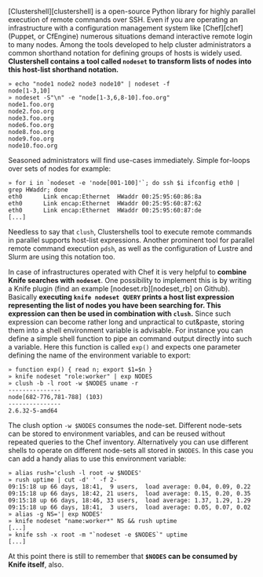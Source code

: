 
[Clustershell][clustershell] is a open-source Python library for highly parallel execution of remote commands over SSH. Even if you are operating an infrastructure with a configuration management system like [Chef][chef] (Puppet, or CfEngine) numerous situations demand interactive remote login to many nodes. Among the tools developed to help cluster administrators a common shorthand notation for defining groups of hosts is widely used. **Clustershell contains a tool called `nodeset` to transform lists of nodes into this host-list shorthand notation.**

    » echo "node1 node2 node3 node10" | nodeset -f
    node[1-3,10]
    » nodeset -S"\n" -e "node[1-3,6,8-10].foo.org"
    node1.foo.org
    node2.foo.org
    node3.foo.org
    node6.foo.org
    node8.foo.org
    node9.foo.org
    node10.foo.org

Seasoned administrators will find use-cases immediately. Simple for-loops over sets of nodes for example: 

    » for i in `nodeset -e 'node[001-100]'`; do ssh $i ifconfig eth0 | grep HWaddr; done
    eth0      Link encap:Ethernet  HWaddr 00:25:95:60:86:8a  
    eth0      Link encap:Ethernet  HWaddr 00:25:95:60:87:62  
    eth0      Link encap:Ethernet  HWaddr 00:25:95:60:87:de  
    [...]

Needless to say that `clush`, Clustershells tool to execute remote commands in parallel supports host-list expressions. Another prominent tool for parallel remote command execution `pdsh`, as well as the configuration of Lustre and Slurm are using this notation too. 

In case of infrastructures operated with Chef it is very helpful to **combine Knife searches with `nodeset`**. One possibility to implement this is by writing a Knife plugin (find an example [nodeset.rb][nodeset_rb] on Github). Basically **executing `knife nodeset QUERY` prints a host list expression representing the list of nodes you have been searching for. This expression can then be used in combination with `clush`.** Since such expression can become rather long and unpractical to cut&paste, storing them into a shell environment variable is advisable. For instance you can define a simple shell function to pipe an command output directly into such a variable. Here this function is called `exp()` and expects one parameter defining the name of the environment variable to export: 

    » function exp() { read n; export $1=$n }
    » knife nodeset "role:worker" | exp NODES
    » clush -b -l root -w $NODES uname -r
    ---------------
    node[682-776,781-788] (103)
    ---------------
    2.6.32-5-amd64

The clush option `-w $NODES` consumes the node-set. Different node-sets can be stored to environment variables, and can be reused without repeated queries to the Chef inventory. Alternatively you can use different shells to operate on different node-sets all stored in `$NODES`. In this case you can add a handy alias to use  this environment variable:

    » alias rush='clush -l root -w $NODES'
    » rush uptime | cut -d' ' -f 2- 
    09:15:18 up 66 days, 18:41,  9 users,  load average: 0.04, 0.09, 0.22
    09:15:18 up 66 days, 18:42, 21 users,  load average: 0.15, 0.20, 0.35
    09:15:18 up 66 days, 18:46, 33 users,  load average: 1.37, 1.29, 1.29
    09:15:18 up 66 days, 18:41,  3 users,  load average: 0.05, 0.07, 0.02
    » alias -g NS='| exp NODES'
    » knife nodeset "name:worker*" NS && rush uptime
    [...]
    » knife ssh -x root -m "`nodeset -e $NODES`" uptime 
    [...]

At this point there is still to remember that **`$NODES` can be consumed by Knife itself**, also. 

